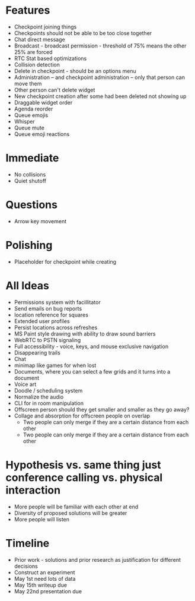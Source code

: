# Features
* Checkpoint joining things
* Checkpoints should not be able to be too close together
* Chat direct message
* Broadcast - broadcast permission - threshold of 75% means the other 25% are forced
* RTC Stat based optimizations
* Collision detection
* Delete in checkpoint - should be an options menu
* Administration – and checkpoint administration – only that person can move them
* Other person can't delete widget
* New checkpoint creation after some had been deleted not showing up
* Draggable widget order
* Agenda reorder
* Queue emojis
* Whisper
* Queue mute
* Queue emoji reactions

# Immediate
* No collisions
* Quiet shutoff

# Questions
* Arrow key movement

# Polishing
* Placeholder for checkpoint while creating

# All Ideas
* Permissions system with facillitator
* Send emails on bug reports
* location reference for squares
* Extended user profiles
* Persist locations across refreshes
* MS Paint style drawing with ability to draw sound barriers
* WebRTC to PSTN signaling
* Full accessibility - voice, keys, and mouse exclusive navigation
* Disappearing trails
* Chat
* minimap like games for when lost
* Documents, where you can select a few grids and it turns into a document
* Voice art
* Doodle / scheduling system
* Normalize the audio
* CLI for in room manipulation
* Offscreen person should they get smaller and smaller as they go away?
* Collage and absorption for offscreen people on overlap
  * Two people can only merge if they are a certain distance from each other
  * Two people can only merge if they are a certain distance from each other

# Hypothesis vs. same thing just conference calling vs. physical interaction
* More people will be familiar with each other at end
* Diversity of proposed solutions will be greater
* More people will listen

# Timeline
* Prior work - solutions and prior research as justification for different
    decisions
* Construct an experiment
* May 1st need lots of data
* May 15th writeup due
* May 22nd presentation due
